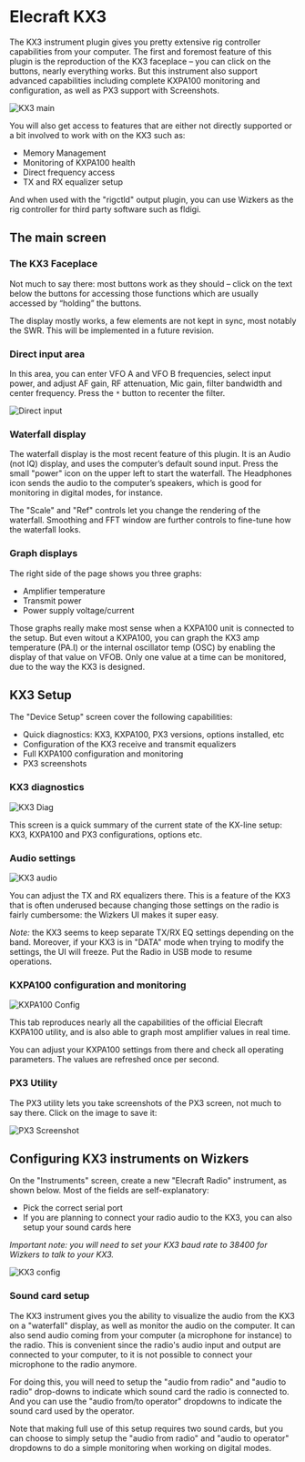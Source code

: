 # Elecraft KX3

The KX3 instrument plugin gives you pretty extensive rig controller capabilities from your computer. The first and foremost feature of this plugin is the reproduction of the KX3 faceplace – you can click on the buttons, nearly everything works. But this instrument also support advanced capabilities including complete KXPA100 monitoring and configuration, as well as PX3 support with Screenshots.

![KX3 main](img/kx3-main.png)

You will also get access to features that are either not directly supported or a bit involved to work with on the KX3 such as:

* Memory Management
* Monitoring of KXPA100 health
* Direct frequency access
* TX and RX equalizer setup

And when used with the "rigctld" output plugin, you can use Wizkers as the rig controller for third party software such as fldigi.

## The main screen

### The KX3 Faceplace

Not much to say there: most buttons work as they should – click on the text below the buttons for accessing those functions which are usually accessed by “holding” the buttons.

The display mostly works, a few elements are not kept in sync, most notably the SWR. This will be implemented in a future revision.

### Direct input area

In this area, you can enter VFO A and VFO B frequencies, select input power, and adjust AF gain, RF attenuation, Mic gain, filter bandwidth and center frequency. Press the `*` button to recenter the filter.

![Direct input](img/kx3-directinput.png)

### Waterfall display

The waterfall display is the most recent feature of this plugin. It is an Audio (not IQ) display, and uses the computer’s default sound input. Press the small "power" icon on the upper left to start the waterfall. The Headphones icon sends the audio to the computer’s speakers, which is good for monitoring in digital modes, for instance.

The "Scale" and "Ref" controls let you change the rendering of the waterfall. Smoothing and FFT window are further controls to fine-tune how the waterfall looks.

### Graph displays

The right side of the page shows you three graphs:

* Amplifier temperature
* Transmit power
* Power supply voltage/current

Those graphs really make most sense when a KXPA100 unit is connected to the setup. But even witout a KXPA100, you can graph the KX3 amp temperature (PA.I) or the internal oscillator temp (OSC) by enabling the display of that value on VFOB. Only one value at a time can be monitored, due to the way the KX3 is designed.

## KX3 Setup

The "Device Setup" screen cover the following capabilities:

* Quick diagnostics: KX3, KXPA100, PX3 versions, options installed, etc
* Configuration of the KX3 receive and transmit equalizers
* Full KXPA100 configuration and monitoring
* PX3 screenshots

### KX3 diagnostics

![KX3 Diag](img/kx3-settings-1.png)

This screen is a quick summary of the current state of the KX-line setup: KX3, KXPA100 and PX3 configurations, options etc.

### Audio settings

![KX3 audio](img/kx3-settings-eq.png)

You can adjust the TX and RX equalizers there. This is a feature of the KX3 that is often underused because changing those settings on the radio is fairly cumbersome: the Wizkers UI makes it super easy.

_Note:_ the KX3 seems to keep separate TX/RX EQ settings depending on the band. Moreover, if your KX3 is in "DATA" mode when trying to modify the settings, the UI will freeze. Put the Radio in USB mode to resume operations.

### KXPA100 configuration and monitoring

![KXPA100 Config](img/kx3-settings-kxpa100.png)

This tab reproduces nearly all the capabilities of the official Elecraft KXPA100 utility, and is also able to graph most amplifier values in real time.

You can adjust your KXPA100 settings from there and check all operating parameters. The values are refreshed once per second.


### PX3 Utility

The PX3 utility lets you take screenshots of the PX3 screen, not much to say there. Click on the image to save it:

![PX3 Screenshot](img/kx3-settings-px3.png)



## Configuring KX3 instruments on Wizkers

On the "Instruments" screen, create a new "Elecraft Radio" instrument, as shown below. Most of the fields are self-explanatory:

* Pick the correct serial port
* If you are planning to connect your radio audio to the KX3, you can also setup your sound cards here

*Important note: you will need to set your KX3 baud rate to 38400 for Wizkers to talk to your KX3.*


![KX3 config](img/kx3-config.png)

### Sound card setup

The KX3 instrument gives you the ability to visualize the audio from the KX3 on a "waterfall" display, as well as monitor the audio on the computer. It can also send audio coming from your computer (a microphone for instance) to the radio. This is convenient since the radio's audio input and output are connected to your computer, to it is not possible to connect your microphone to the radio anymore.

For doing this, you will need to setup the "audio from radio" and "audio to radio" drop-downs to indicate which sound card the radio is connected to. And you can use the "audio from/to operator" dropdowns to indicate the sound card used by the operator.

Note that making full use of this setup requires two sound cards, but you can choose to simply setup the "audio from radio" and "audio to operator" dropdowns to do a simple monitoring when working on digital modes.


